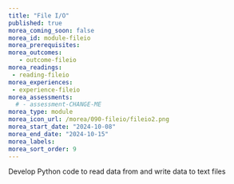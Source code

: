 ```yaml
---
title: "File I/O"
published: true
morea_coming_soon: false
morea_id: module-fileio
morea_prerequisites:
morea_outcomes:
   - outcome-fileio
morea_readings:
 - reading-fileio
morea_experiences:
 - experience-fileio
morea_assessments:
  # - assessment-CHANGE-ME
morea_type: module
morea_icon_url: /morea/090-fileio/fileio2.png
morea_start_date: "2024-10-08"
morea_end_date: "2024-10-15"
morea_labels:
morea_sort_order: 9
---
```


Develop Python code to read data from and write data to text files
